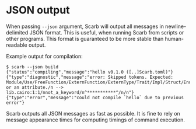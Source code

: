 # JSON output

When passing `--json` argument, Scarb will output all messages in newline-delimited JSON format.
This is useful, when running Scarb from scripts or other programs.
This format is guaranteed to be more stable than human-readable output.

Example output for compilation:

```shell
$ scarb --json build
{"status":"compiling","message":"hello v0.1.0 ([..]Scarb.toml)"}
{"type":"diagnostic","message":"error: Skipped tokens. Expected: Module/Use/FreeFunction/ExternFunction/ExternType/Trait/Impl/Struct/Enum or an attribute./n --> lib.cairo:1:1/nnot_a_keyword/n^***********^/n/n"}
{"type":"error","message":"could not compile `hello` due to previous error"}
```

Scarb outputs all JSON messages as fast as possible.
It is fine to rely on message appearance times for computing timings of command execution.
